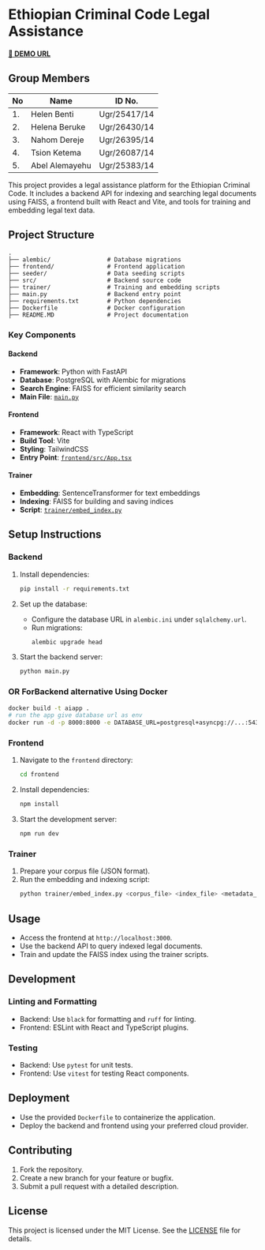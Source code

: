 # Ethiopian Criminal Code Legal Assistance

#### [🔗 DEMO URL](https://ai.astu.pro.et/)

## Group Members

| No  | Name           | ID No.       |
| --- | -------------- | ------------ |
| 1.  | Helen Benti    | Ugr/25417/14 |
| 2.  | Helena Beruke  | Ugr/26430/14 |
| 3.  | Nahom Dereje   | Ugr/26395/14 |
| 4.  | Tsion Ketema   | Ugr/26087/14 |
| 5.  | Abel Alemayehu | Ugr/25383/14 |

This project provides a legal assistance platform for the Ethiopian Criminal Code. It includes a backend API for indexing and searching legal documents using FAISS, a frontend built with React and Vite, and tools for training and embedding legal text data.

## Project Structure

```
.
├── alembic/                # Database migrations
├── frontend/               # Frontend application
├── seeder/                 # Data seeding scripts
├── src/                    # Backend source code
├── trainer/                # Training and embedding scripts
├── main.py                 # Backend entry point
├── requirements.txt        # Python dependencies
├── Dockerfile              # Docker configuration
├── README.MD               # Project documentation
```

### Key Components

#### Backend

- **Framework**: Python with FastAPI
- **Database**: PostgreSQL with Alembic for migrations
- **Search Engine**: FAISS for efficient similarity search
- **Main File**: [`main.py`](main.py)

#### Frontend

- **Framework**: React with TypeScript
- **Build Tool**: Vite
- **Styling**: TailwindCSS
- **Entry Point**: [`frontend/src/App.tsx`](frontend/src/App.tsx)

#### Trainer

- **Embedding**: SentenceTransformer for text embeddings
- **Indexing**: FAISS for building and saving indices
- **Script**: [`trainer/embed_index.py`](trainer/embed_index.py)

## Setup Instructions

### Backend

1. Install dependencies:

   ```sh
   pip install -r requirements.txt
   ```

2. Set up the database:

   - Configure the database URL in `alembic.ini` under `sqlalchemy.url`.
   - Run migrations:
     ```sh
     alembic upgrade head
     ```

3. Start the backend server:
   ```sh
   python main.py
   ```

### OR ForBackend alternative Using Docker

```sh
docker build -t aiapp .
# run the app give database url as env
docker run -d -p 8000:8000 -e DATABASE_URL=postgresql+asyncpg://...:5432/database aiapp
```

### Frontend

1. Navigate to the `frontend` directory:

   ```sh
   cd frontend
   ```

2. Install dependencies:

   ```sh
   npm install
   ```

3. Start the development server:
   ```sh
   npm run dev
   ```

### Trainer

1. Prepare your corpus file (JSON format).
2. Run the embedding and indexing script:
   ```sh
   python trainer/embed_index.py <corpus_file> <index_file> <metadata_file>
   ```

## Usage

- Access the frontend at `http://localhost:3000`.
- Use the backend API to query indexed legal documents.
- Train and update the FAISS index using the trainer scripts.

## Development

### Linting and Formatting

- Backend: Use `black` for formatting and `ruff` for linting.
- Frontend: ESLint with React and TypeScript plugins.

### Testing

- Backend: Use `pytest` for unit tests.
- Frontend: Use `vitest` for testing React components.

## Deployment

- Use the provided `Dockerfile` to containerize the application.
- Deploy the backend and frontend using your preferred cloud provider.

## Contributing

1. Fork the repository.
2. Create a new branch for your feature or bugfix.
3. Submit a pull request with a detailed description.

## License

This project is licensed under the MIT License. See the [LICENSE](LICENSE) file for details.
